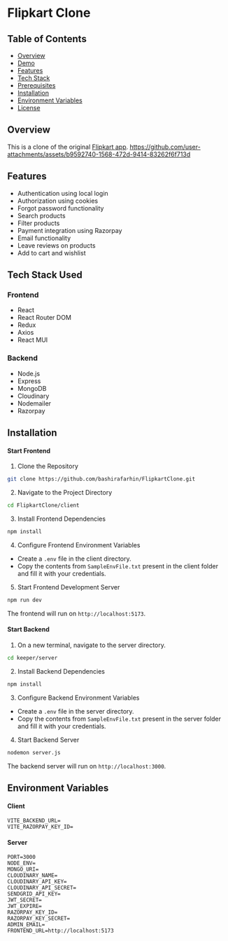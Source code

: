 # Flipkart Clone

## Table of Contents
- [Overview](#overview)
- [Demo](#demo)
- [Features](#features)
- [Tech Stack](#tech-stack)
- [Prerequisites](#prerequisites)
- [Installation](#installation)
- [Environment Variables](#environment-variables)
- [License](#license)

## Overview
This is a clone of the original [Flipkart app](https://www.flipkart.com/).
https://github.com/user-attachments/assets/b9592740-1568-472d-9414-83262f6f713d

## Features
- Authentication using local login
- Authorization using cookies
- Forgot password functionality
- Search products
- Filter products
- Payment integration using Razorpay
- Email functionality
- Leave reviews on products
- Add to cart and wishlist

## Tech Stack Used
### Frontend
- React
- React Router DOM
- Redux
- Axios
- React MUI

### Backend
- Node.js
- Express
- MongoDB
- Cloudinary
- Nodemailer
- Razorpay

## Installation

#### Start Frontend
1. Clone the Repository
```bash
git clone https://github.com/bashirafarhin/FlipkartClone.git
```

2. Navigate to the Project Directory
```bash
cd FlipkartClone/client
```
3. Install Frontend Dependencies
```bash
npm install
```

4. Configure Frontend Environment Variables
- Create a `.env` file in the client directory.
- Copy the contents from `SampleEnvFile.txt` present in the client folder and fill it with your credentials.

5. Start Frontend Development Server
```bash
npm run dev
```
The frontend will run on `http://localhost:5173`.

#### Start Backend

1. On a new terminal, navigate to the server directory.
```bash
cd keeper/server
```

2. Install Backend Dependencies
```bash
npm install
```

3. Configure Backend Environment Variables
- Create a `.env` file in the server directory.
- Copy the contents from `SampleEnvFile.txt` present in the server folder and fill it with your credentials.

4. Start Backend Server
```bash
nodemon server.js
```
The backend server will run on `http://localhost:3000`.

## Environment Variables

#### Client
```env
VITE_BACKEND_URL=
VITE_RAZORPAY_KEY_ID=
```

#### Server
```env
PORT=3000
NODE_ENV=
MONGO_URI=
CLOUDINARY_NAME=
CLOUDINARY_API_KEY=
CLOUDINARY_API_SECRET=
SENDGRID_API_KEY=
JWT_SECRET=
JWT_EXPIRE=
RAZORPAY_KEY_ID=
RAZORPAY_KEY_SECRET=
ADMIN_EMAIL=
FRONTEND_URL=http://localhost:5173
```